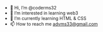 - 👋 Hi, I’m @coderms32
- 👀 I’m interested in learning web3
- 🌱 I’m currently learning HTML & CSS
- 📫 How to reach me advms33@gmail.com

<!---
coderms32/coderms32 is a ✨ special ✨ repository because its `README.md` (this file) appears on your GitHub profile.
You can click the Preview link to take a look at your changes.
--->
